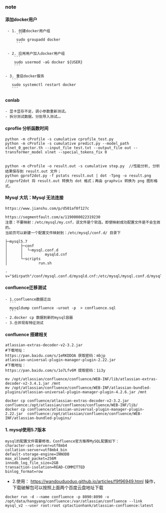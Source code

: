 
### note


#### 添加docker用户
     - 1. 创建docker用户组
         ```
         sudo groupadd docker
         ```

     - 2. 应用用户加入docker用户组
        ```
        sudo usermod -aG docker ${USER}
        ```
        
    - 3. 重启docker服务
       ```
       sudo systemctl restart docker
       ```
       
#### conlab
    - 显卡显存不足，调小参数重新测试。
    - 拆分测试数据，分批导入测试。。
    
    
#### cproflie 分析函数时间
```
python -m cProfile -s cumulative cprofile_test.py
python -m cProfile -s cumulative predict.py --model_path xlnet_0_gector.th --input_file test.txt --output_file out --transformer_model xlnet --special_tokens_fix 0


python -m cProfile -o result.out -s cumulative step.py  //性能分析, 分析结果保存到 result.out 文件；
python gprof2dot.py -f pstats result.out | dot -Tpng -o result.png   //gprof2dot 将 result.out 转换为 dot 格式；再由 graphvix 转换为 png 图形格式。
```

#### Mysql 大坑：Mysql 无法连接
```
https://www.jianshu.com/p/d501af0f127c

https://segmentfault.com/a/1190000022319230
注意：不要映射：/etc/mysql/my.cnf，该文件是个软连。即使映射成功配置文件是不会生效的。
当前页可以新建一个配置文件映射到：/etc/mysql/conf.d/ 目录下

├─mysql5.7
│      ├─conf
│      │  └─mysql.conf.d
│      │          mysqld.cnf
│      └─scripts
│              run.sh

-v="$dirpath"/conf/mysql.conf.d/mysqld.cnf:/etc/mysql/mysql.conf.d/mysqld.cnf 
```

#### confluence迁移测试
    - 1.confluence数据迁出
      ``` 
      mysqldump confluence -uroot -p  > confluence.sql
      ```
    - 2.docker cp 数据到新的mysql容器
    - 3.合并现有特征测试

#### confluence 搭建相关
```
atlassian-extras-decoder-v2-3.2.jar  
#下载地址：
https://pan.baidu.com/s/1eRKDDOA 获取密码：mbjp
atlassian-universal-plugin-manager-plugin-2.22.jar
#下载地址：
https://pan.baidu.com/s/1o7Lfv6M 提取密码：1i3y
```
```
mv /opt/atlassian/confluence/confluence/WEB-INF/lib/atlassian-extras-decoder-v2-3.4.1.jar /mnt
mv /opt/atlassian/confluence/confluence/WEB-INF/atlassian-bundled-plugins/atlassian-universal-plugin-manager-plugin-4.2.6.jar /mnt

docker cp confluence/atlassian-extras-decoder-v2-3.2.jar confluence:/opt/atlassian/confluence/confluence/WEB-INF/lib/
docker cp confluence/atlassian-universal-plugin-manager-plugin-2.22.jar  confluence:/opt/atlassian/confluence/confluence/WEB-INF/atlassian-bundled-plugins/
```
#### 1. mysql使用5.7版本
```
mysql的配置文件需要修改，Confluence官方推荐MySQL配置如下：
character-set-server=utf8mb4
collation-server=utf8mb4_bin
default-storage-engine=INNODB
max_allowed_packet=256M
innodb_log_file_size=2GB
transaction-isolation=READ-COMMITTED
binlog_format=row
```

- 2.使用： https://wandouduoduo.github.io/articles/f9f96949.html 操作，下载破解包可以按照上面两个百度云盘地址下载

```
docker run -d --name confluence -p 8090:8090 -v /opt/data/hangyang/confluence:/var/atlassian/confluence --link mysql_v2 --user root:root cptactionhank/atlassian-confluence:latest
```
